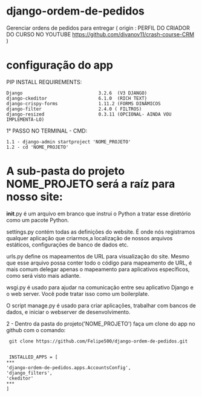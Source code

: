 # django-ordem-de-pedidos
Gerenciar ordens de pedidos para entregar ( origin : PERFIL DO CRIADOR DO CURSO NO YOUTUBE https://github.com/divanov11/crash-course-CRM )

# configuração do app
PIP INSTALL REQUIREMENTS:

    Django                            3.2.6  (V3 DJANGO)
    django-ckeditor                   6.1.0  (RICH TEXT)
    django-crispy-forms               1.11.2 (FORMS DINÂMICOS
    django-filter                     2.4.0 ( FILTROS)
    django-resized                    0.3.11 (OPCIONAL- AINDA VOU IMPLEMENTÁ-LO)

1° PASSO NO TERMINAL - CMD:


    1.1 - django-admin startproject 'NOME_PROJETO'
    1.2 - cd 'NOME_PROJETO'

# A sub-pasta do projeto NOME_PROJETO será a raíz para nosso site:

  __init__.py é um arquivo em branco que instrui o Python a tratar esse diretório como um pacote Python.
    
   settings.py contém todas as definições do website. É onde nós registramos qualquer aplicação que criarmos,a localização de nossos arquivos estáticos,             configurações de banco de dados etc. 
    
  urls.py define os mapeamentos de URL para visualização do site. Mesmo que esse arquivo possa conter todo o código para mapeamento de URL, é mais comum delegar      apenas o mapeamento para aplicativos específicos, como será visto mais adiante.
  
  wsgi.py é usado para ajudar na comunicação entre seu aplicativo Django e o web server. Você pode tratar isso como um boilerplate.

  O script manage.py é usado para criar aplicações, trabalhar com bancos de dados, e iniciar o webserver de desenvolvimento. 

2 - Dentro da pasta do projeto('NOME_PROJETO') faça um clone do app no github com o comando:  


     git clone https://github.com/Felipe500/django-ordem-de-pedidos.git


     INSTALLED_APPS = [
    ***
    'django-ordem-de-pedidos.apps.AccountsConfig',
    'django_filters',
    'ckeditor'
    ***
    ]
    
